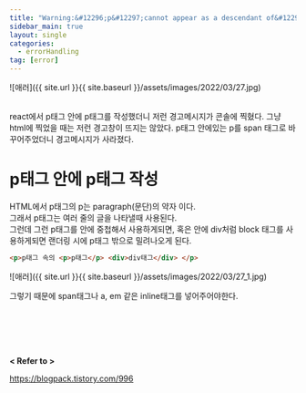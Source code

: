```yaml
---
title: "Warning:&#12296;p&#12297;cannot appear as a descendant of&#12296;p&#12297;"
sidebar_main: true
layout: single
categories: 
  - errorHandling  
tag: [error]
---
```


![애러]({{ site.url }}{{ site.baseurl }}/assets/images/2022/03/27.jpg)

<br />
react에서 p태그 안에 p태그를 작성했더니 저런 경고메시지가 콘솔에 찍혔다.  
그냥 html에 찍었을 때는 저런 경고창이 뜨지는 않았다.  
p태그 안에있는 p를 span 태그로 바꾸어주었더니 경고메시지가 사라졌다.  

<br/>

# p태그 안에 p태그 작성
HTML에서 p태그의 p는 paragraph(문단)의 약자 이다.  
그래서 p태그는 여러 줄의 글을 나타낼때 사용된다.  
그런데 그런 p태그를 안에 중첩해서 사용하게되면, 혹은 안에 div처럼 block 태그를 사용하게되면 랜더링 시에 p태그 밖으로 밀려나오게 된다.  
```html
<p>p태그 속의 <p>p태그</p> <div>div태그</div> </p>
```
![애러]({{ site.url }}{{ site.baseurl }}/assets/images/2022/03/27_1.jpg)

그렇기 때문에 span태그나 a, em 같은 inline태그를 넣어주어야한다. 



<br/><br/><br/><br/>

**< Refer to >**  

<https://blogpack.tistory.com/996>